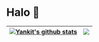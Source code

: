 # Halo 👋


| <a href="https://github.com/yankitalone"><img align="center" src="https://github-readme-stats.vercel.app/api?username=yankitalone&show_icons=true&include_all_commits=true&theme=buefy&hide_border=true" alt="Yankit's github stats" /></a> | <a href="https://github.com/yankitalone"><img align="center" src="https://github-readme-stats.vercel.app/api/top-langs/?username=yankitalone&layout=compact&theme=buefy&hide_border=true" /></a> |
| ------------- | ------------- |
